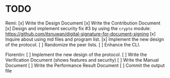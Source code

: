 # TODO

Remi:
[x] Write the Design Document
[x] Write the Contribution Document
[x] Design and implement security fix #3 by using the `crypto` module: https://github.com/itsnuwan/digital-signature-for-document-signing
[x] Inquire about using md files and program list.
[x] Implement the new design of the protocol.
[ ] Randomize the peer lists.
[ ] Enhance the CLI.

Florentin:
[ ] Implement the new design of the protocol.
[ ] Write the Verification Document (shows features and security)
[ ] Write the Manual Document
[ ] Write the Performance Result Document
[ ] Commit the output file
